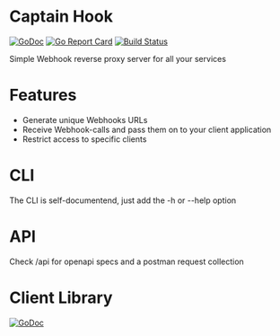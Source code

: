 # Captain Hook

[![GoDoc](https://godoc.org/github.com/cerinuts/captainhook?status.svg)](https://godoc.org/github.com/cerinuts/captainhook)
[![Go Report Card](https://goreportcard.com/badge/github.com/cerinuts/captainhook)](https://goreportcard.com/report/github.com/cerinuts/captainhook)
[![Build Status](https://travis-ci.com/cerinuts/captainhook.svg?branch=master)](https://travis-ci.com/cerinuts/captainhook)

Simple Webhook reverse proxy server for all your services

# Features

- Generate unique Webhooks URLs
- Receive Webhook-calls and pass them on to your client application
- Restrict access to specific clients

# CLI
The CLI is self-documentend, just add the -h or --help option

# API 
Check /api for openapi specs and a postman request collection

# Client Library
[![GoDoc](https://godoc.org/github.com/cerinuts/captainhook/client?status.svg)](https://godoc.org/github.com/cerinuts/captainhook/client)
